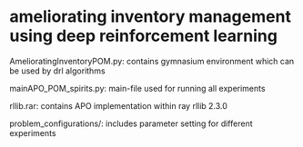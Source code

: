 # ameliorating inventory management using deep reinforcement learning


AmelioratingInventoryPOM.py: contains gymnasium environment which can be used by drl algorithms

mainAPO_POM_spirits.py: main-file used for running all experiments

rllib.rar: contains APO implementation within ray rllib 2.3.0

problem_configurations/: includes parameter setting for different experiments
